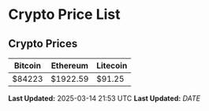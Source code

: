 # Crypto Price List

## Crypto Prices
| Bitcoin | Ethereum | Litecoin |
| ------- | -------- | -------- |
| $84223 | $1922.59 | $91.25 |
**Last Updated:** 2025-03-14 21:53 UTC
**Last Updated:** $DATE$
